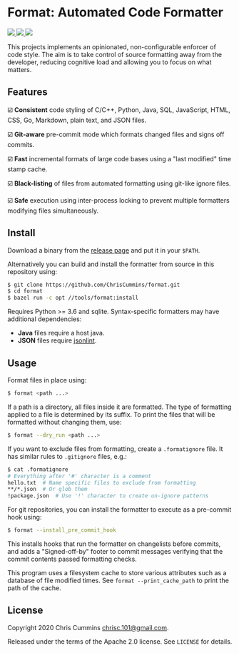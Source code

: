 # Format: Automated Code Formatter

<!-- download -->
<a href="https://tldrlegal.com/license/apache-license-2.0-(apache-2.0)">
  <img src="https://img.shields.io/github/v/release/ChrisCummins/format.svg">
</a>
<!-- Travis CI -->
<a href="https://github.com/ChrisCummins/format">
  <img src="https://img.shields.io/travis/ChrisCummins/format/master.svg">
</a>
<!-- license -->
<a href="https://tldrlegal.com/license/apache-license-2.0-(apache-2.0)">
  <img src="https://img.shields.io/badge/license-Apache%202.0-blue.svg?color=brightgreen">
</a>

This projects implements an opinionated, non-configurable enforcer of code
style. The aim is to take control of source formatting away from the developer,
reducing cognitive load and allowing you to focus on what matters.

## Features

☑️ **Consistent** code styling of C/C++, Python, Java, SQL, JavaScript, HTML,
  CSS, Go, Markdown, plain text, and JSON files.

☑️ **Git-aware** pre-commit mode which formats changed files and signs off
  commits.

☑️ **Fast** incremental formats of large code bases using a "last modified"
  time stamp cache.

☑️ **Black-listing** of files from automated formatting using git-like ignore
  files.

☑️ **Safe** execution using inter-process locking to prevent multiple
  formatters modifying files simultaneously.

## Install

Download a binary from the
[release page](https://github.com/ChrisCummins/format/releases) and put it in
your `$PATH`.

Alternatively you can build and install the formatter from source in this
repository using:

```sh
$ git clone https://github.com/ChrisCummins/format.git
$ cd format
$ bazel run -c opt //tools/format:install
```

Requires Python >= 3.6 and sqlite. Syntax-specific formatters may have
additional dependencies:

* **Java** files require a host java.
* **JSON** files require [jsonlint](https://www.npmjs.com/package/jsonlint).

## Usage

Format files in place using:

```sh
$ format <path ...>
```

If a path is a directory, all files inside it are formatted. The type of
formatting applied to a file is determined by its suffix. To print the files
that will be formatted without changing them, use:

```sh
$ format --dry_run <path ...>
```

If you want to exclude files from formatting, create a `.formatignore` file. It
has similar rules to `.gitignore` files, e.g.:

```sh
$ cat .formatignore
# Everything after '#' character is a comment
hello.txt  # Name specific files to exclude from formatting
**/*.json  # Or glob them
!package.json  # Use '!' character to create un-ignore patterns
```

For git repositories, you can install the formatter to execute as a pre-commit
hook using:

```sh
$ format --install_pre_commit_hook
```

This installs hooks that run the formatter on changelists before commits, and
adds a "Signed-off-by" footer to commit messages verifying that the commit
contents passed formatting checks.

This program uses a filesystem cache to store various attributes such as a
database of file modified times. See `format --print_cache_path` to print the
path of the cache.

## License

Copyright 2020 Chris Cummins <chrisc.101@gmail.com>.

Released under the terms of the Apache 2.0 license. See `LICENSE` for details.
